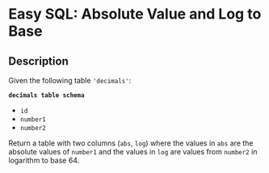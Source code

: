 # Easy SQL: Absolute Value and Log to Base

## Description

Given the following table `'decimals'`:

**`decimals table schema`**

* `id`
* `number1`
* `number2`

Return a table with two columns (`abs`, `log`) where the values in `abs` are the absolute values of `number1` and the values in `log` are values from `number2` in logarithm to base 64.
